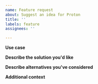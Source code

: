 ```yaml
---
name: Feature request
about: Suggest an idea for Proton
title: ''
labels: feature
assignees: ''

---
```


<!-- (you don't have to strictly follow this form) -->

**Use case**
<!-- A clear and concise description of what is the intended usage scenario is. -->

**Describe the solution you'd like**
<!-- A clear and concise description of what you want to happen.-->

**Describe alternatives you've considered**
<!-- A clear and concise description of any alternative solutions or features you've considered. -->

**Additional context**
<!-- Add any other context or screenshots about the feature request here. -->
